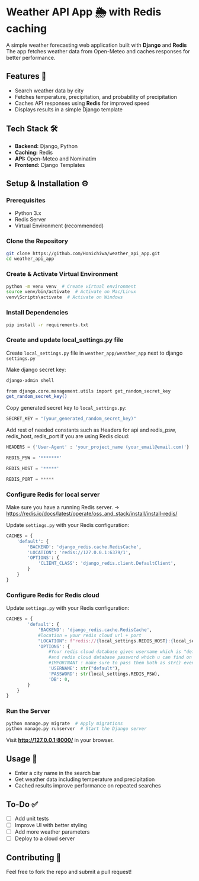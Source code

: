 # Weather API App 🌦️ with **Redis** caching

A simple weather forecasting web application built with **Django** and **Redis** The app fetches weather data from Open-Meteo and caches responses for better performance.

## Features 🚀
- Search weather data by city
- Fetches temperature, precipitation, and probability of precipitation
- Caches API responses using **Redis** for improved speed
- Displays results in a simple Django template

## Tech Stack 🛠️
- **Backend:** Django, Python
- **Caching:** Redis
- **API:** Open-Meteo and Nominatim
- **Frontend:** Django Templates

## Setup & Installation ⚙️

### Prerequisites
- Python 3.x
- Redis Server
- Virtual Environment (recommended)

### Clone the Repository
```sh
git clone https://github.com/Honichiwa/weather_api_app.git
cd weather_api_app
```

### Create & Activate Virtual Environment
```sh
python -m venv venv  # Create virtual environment
source venv/bin/activate  # Activate on Mac/Linux
venv\Scripts\activate  # Activate on Windows
```

### Install Dependencies
```sh
pip install -r requirements.txt
```


### Create and update local_settings.py file

Create `local_settings.py` file in `weather_app/weather_app` next to django `settings.py`

Make django secret key:

```sh
django-admin shell
```
```sh
from django.core.management.utils import get_random_secret_key  
get_random_secret_key()
```
Copy generated secret key to `local_settings.py`:

```python
SECRET_KEY = "(your_generated_random_secret_key)"
```
Add rest of needed constants such as Headers for api and redis_psw, redis_host, redis_port if you are using Redis cloud:

```python
HEADERS = {'User-Agent' : 'your_project_name (your_email@email.com)'}

REDIS_PSW = '*******'

REDIS_HOST = '*****'

REDIS_PORT = *****
```

### Configure Redis for local server

Make sure you have a running Redis server. -> https://redis.io/docs/latest/operate/oss_and_stack/install/install-redis/

Update `settings.py` with your Redis configuration:

```python
CACHES = {
    'default': {
        'BACKEND': 'django_redis.cache.RedisCache',
        'LOCATION': 'redis://127.0.0.1:6379/1',
        'OPTIONS': {
            'CLIENT_CLASS': 'django_redis.client.DefaultClient',
        }
    }
}
```

### Configure Redis for Redis cloud

Update `settings.py` with your Redis configuration:

```python
CACHES = {
        'default': {
            'BACKEND': 'django_redis.cache.RedisCache',
            #location = your redis cloud url + port
            "LOCATION": f"redis://{local_settings.REDIS_HOST}:{local_settings.REDIS_PORT}/0",
            'OPTIONS': {
                #Your redis cloud database given username which is "default" by default
                #and redis cloud database password which u can find on the database dashoard
                #IMPORTNANT ! make sure to pass them both as str() even if they already are in str format
                'USERNAME': str("default"),
                'PASSWORD': str(local_settings.REDIS_PSW),
                'DB': 0,
        }
    }
}
```

### Run the Server
```sh
python manage.py migrate  # Apply migrations
python manage.py runserver  # Start the Django server
```

Visit **http://127.0.0.1:8000/** in your browser.

## Usage 📝
- Enter a city name in the search bar
- Get weather data including temperature and precipitation
- Cached results improve performance on repeated searches

## To-Do ✅
- [ ] Add unit tests
- [ ] Improve UI with better styling
- [ ] Add more weather parameters
- [ ] Deploy to a cloud server

## Contributing 🤝
Feel free to fork the repo and submit a pull request!

